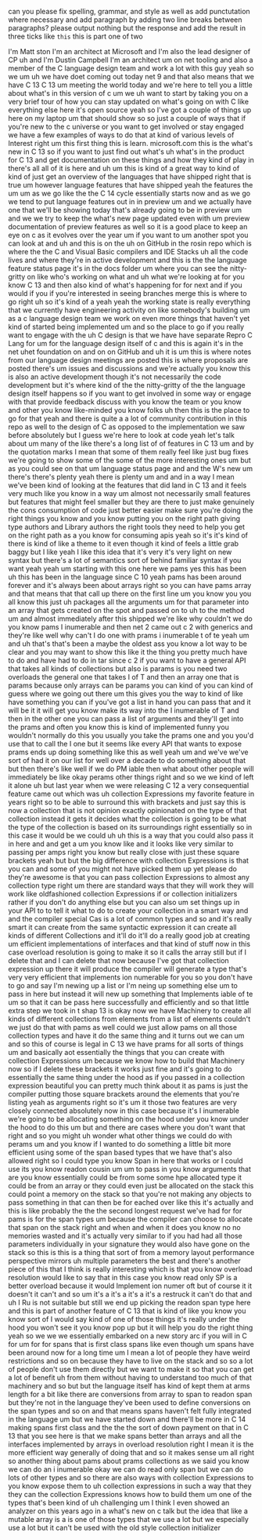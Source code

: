 can you please fix spelling, grammar, and style as well as add punctutation where necessary and add paragraph by adding two line breaks between paragraphs? please output nothing but the response and add the result in three ticks like ```this``` 
this is part one of two 


I'm Matt ston I'm an architect at Microsoft and I'm also the lead designer of CP uh and I'm Dustin Campbell I'm an architect um on net tooling and also a member of the C language design team and work a lot with this guy yeah so we um uh we have doet coming out today net 9 and that also means that we have C 13 C 13 um meeting the world today and we're here to tell you a little about what's in this version of c um we uh want to start by taking you on a very brief tour of how you can stay updated on what's going on with C like everything else here it's open source yeah so I've got a couple of things up here on my laptop um that should show so so just a couple of ways that if you're new to the c universe or you want to get involved or stay engaged we have a few examples of ways to do that at kind of various levels of Interest right um this first thing this is learn. microsoft.com this is the what's new in C 13 so if you want to just find out what's uh what's in the product for C 13 and get documentation on these things and how they kind of play in there's all all of it is here and uh um this is kind of a great way to kind of kind of just get an overview of the languages that have shipped right that is true um however language features that have shipped yeah the features the um um as we go like the the C 14 cycle essentially starts now and as we go we tend to put language features out in in preview um and we actually have one that we'll be showing today that's already going to be in preview um and we we try to keep the what's new page updated even with um preview documentation of preview features as well so it is a good place to keep an eye on c as it evolves over the year um if you want to um another spot you can look at and uh and this is on the uh on GitHub in the rosin repo which is where the the C and Visual Basic compilers and IDE Stacks uh all the code lives and where they're in active development and this is the the language feature status page it's in the docs folder um where you can see the nitty-gritty on like who's working on what and uh what we're looking at for you know C 13 and then also kind of what's happening for for next and if you would if you if you're interested in seeing branches merge this is where to go right uh so it's kind of a yeah yeah the working state is really everything that we currently have engineering activity on like somebody's building um as a c language design team we work on even more things that haven't yet kind of started being implemented um and so the place to go if you really want to engage with the uh C design is that we have have separate Repro C Lang for um for the language design itself of c and this is again it's in the net uhet foundation on and on on GitHub and uh it is um this is where notes from our language design meetings are posted this is where proposals are posted there's um issues and discussions and we're actually you know this is also an active development though it's not necessarily the code development but it's where kind of the the nitty-gritty of the the language design itself happens so if you want to get involved in some way or engage with that provide feedback discuss with you know the team or you know and other you know like-minded you know folks uh then this is the place to go for that yeah and there is quite a a lot of community contribution in this repo as well to the design of C as opposed to the implementation we saw before absolutely but I guess we're here to look at code yeah let's talk about um many of the like there's a long list of of features in C 13 um and by the quotation marks I mean that some of them really feel like just bug fixes we're going to show some of the some of the more interesting ones um but as you could see on that um language status page and and the W's new um there's there's plenty yeah there is plenty um and and in a way I mean we've been kind of looking at the features that did land in C 13 and it feels very much like you know in a way um almost not necessarily small features but features that might feel smaller but they are there to just make genuinely the cons consumption of code just better easier make sure you're doing the right things you know and you know putting you on the right path giving type authors and Library authors the right tools they need to help you get on the right path as a you know for consuming apis yeah so it's it's kind of there is kind of like a theme to it even though it kind of feels a little grab baggy but I like yeah I like this idea that it's very it's very light on new syntax but there's a lot of semantics sort of behind familiar syntax if you want yeah yeah um starting with this one here we pams yes this has been uh this has been in the language since C 10 yeah pams has been around forever and it's always been about arrays right so you can have pams array and that means that that call up there on the first line um you know you you all know this just uh packages all the arguments um for that parameter into an array that gets created on the spot and passed on to uh to the method um and almost immediately after this shipped we're like why couldn't we do you know pams I inumerable and then net 2 came out c 2 with generics and they're like well why can't I do one with prams i inumerable t of te yeah um and uh that's that's been a maybe the oldest ass you know a lot way to be clear and you may want to show this like it the thing you pretty much have to do and have had to do in tar since c 2 if you want to have a general API that takes all kinds of collections but also is params is you need two overloads the general one that takes I of T and then an array one that is params because only arrays can be params you can kind of you can kind of guess where we going out there um this gives you the way to kind of like have something you can if you've got a list in hand you can pass that and it will be it it will get you know make its way into the I inumerable of T and then in the other one you can pass a list of arguments and they'll get into the prams and often you know this is kind of implemented funny you wouldn't normally do this you usually you take the prams one and you you'd use that to call the I one but it seems like every API that wants to expose prams ends up doing something like this as well yeah um and we've we've sort of had it on our list for well over a decade to do something about that but then there's like well if we do PM iable then what about other people will immediately be like okay perams other things right and so we we kind of left it alone uh but last year when we were releasing C 12 a very consequential feature came out which was uh collection Expressions my favorite feature in years right so to be able to surround this with brackets and just say this is now a collection that is not opinion exactly opinionated on the type of that collection instead it gets it decides what the collection is going to be what the type of the collection is based on its surroundings right essentially so in this case it would be we could uh uh this is a way that you could also pass it in here and and get a um you know like and it looks like very similar to passing per amps right you know but really close with just these square brackets yeah but but the big difference with collection Expressions is that you can and some of you might not have picked them up yet please do they're awesome is that you can pass collection Expressions to almost any collection type right um there are standard ways that they will work they will work like oldfashioned collection Expressions if or collection initializers rather if you don't do anything else but you can also um set things up in your API to to tell it what to do to create your collection in a smart way and and the compiler special Cas is a lot of common types and so and it's really smart it can create from the same syntactic expression it can create all kinds of different Collections and it'll do it'll do a really good job at creating um efficient implementations of interfaces and that kind of stuff now in this case overload resolution is going to make it so it calls the array still but if I delete that and I can delete that now because I've got that collection expression up there it will produce the compiler will generate a type that's very very efficient that implements ion numerable for you so you don't have to go and say I'm newing up a list or I'm neing up something else um to pass in here but instead it will new up something that Implements iable of te um so that it can be pass here successfully and efficiently and so that little extra step we took in t shap 13 is okay now we have Machinery to create all kinds of different collections from elements from a list of elements couldn't we just do that with pams as well could we just allow pams on all those collection types and have it do the same thing and it turns out we can um and so this of course is legal in C 13 we have prams for all sorts of things um and basically aot essentially the things that you can create with collection Expressions um because we know how to build that Machinery now so if I delete these brackets it works just fine and it's going to do essentially the same thing under the hood as if you passed in a collection expression beautiful you can pretty much think about it as pams is just the compiler putting those square brackets around the elements that you're listing yeah as arguments right so it's um it those two features are very closely connected absolutely now in this case because it's I inumerable we're going to be allocating something on the hood under you know under the hood to do this um but and there are cases where you don't want that right and so you might uh wonder what other things we could do with perams um and you know if I wanted to do something a little bit more efficient using some of the span based types that we have that's also allowed right so I could type you know Span in here that works or I could use its you know readon cousin um um to pass in you know arguments that are you know essentially could be from some some hpe allocated type it could be from an array or they could even just be allocated on the stack this could point a memory on the stack so that you're not making any objects to pass something in that can then be for eached over like this it's actually and this is like probably the the the second longest request we've had for for pams is for the span types um because the compiler can choose to allocate that span on the stack right and when and when it does you know no no memories wasted and it's actually very similar to if you had had all those parameters individually in your signature they would also have gone on the stack so this is this is a thing that sort of from a memory layout performance perspective mirrors uh multiple parameters the best and there's another piece of this that I think is really interesting which is that you know overload resolution would like to say that in this case you know read only SP is a better overload because it would Implement ion numer oft but of course it it doesn't it can't and so um it's a it's a it's a it's a restruck it can't do that and uh I Ru is not suitable but still we end up picking the readon span type here and this is part of another feature of C 13 that is kind of like you know you know sort of I would say kind of one of those things it's really under the hood you won't see it you know pop up but it will help you do the right thing yeah so we we we essentially embarked on a new story arc if you will in C for um for for spans that is first class spans like even though um spans have been around now for a long time um I mean a lot of people they have weird restrictions and so on because they have to live on the stack and so so a lot of people don't use them directly but we want to make it so that you can get a lot of benefit uh from them without having to understand too much of that machinery and so but but the language itself has kind of kept them at arms length for a bit like there are conversions from array to span to readon span but they're not in the language they've been used to define conversions on the span types and so on and that means spans haven't felt fully integrated in the language um but we have started down and there'll be more in C 14 making spans first class and the the the sort of down payment on that in C 13 that you see here is that we make spans better than arrays and all the interfaces implemented by arrays in overload resolution right I mean it is the more efficient way generally of doing that and so it makes sense um all right so another thing about pams about prams collections as we said you know we can do an i inumerable okay we can do read only span but we can do lots of other types and so there are also ways with collection Expressions to you know expose them to uh collection expressions in such a way that they they can the collection Expressions knows how to build them um one of the types that's been kind of uh challenging um I think I even showed an analyzer on this years ago in a what's new on c talk but the idea that like a mutable array is a is one of those types that we use a lot but we especially use a lot but it can't be used with the old style collection initializer